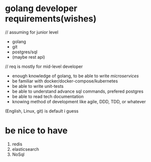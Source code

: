 # golang developer requirements(wishes)

// assuming for junior level
* golang
* git
* postgres/sql
* (maybe rest api)


// req is mostly for mid-level developer

* enough knowledge of golang, to be able to write *microservices*
* be familiar with docker/docker-compose/kubernetes
* be able to write unit-tests
* be able to understand advance sql commands, prefered postgres
* be able to read tech documentation
* knowing method of development like agile, DDD, TDD, or whatever

(English, Linux, git) is default i guess

# be nice to have
1. redis
1. elasticsearch
1. NoSql

